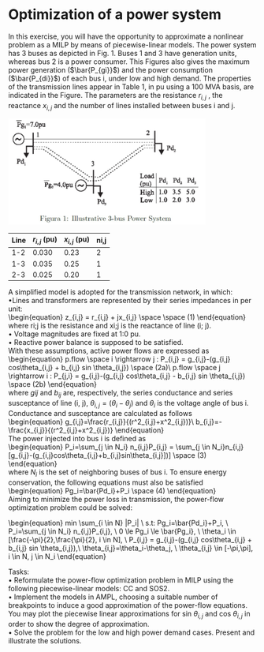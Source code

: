 # Optimization of a power system

In this exercise, you will have the opportunity to approximate a nonlinear problem
as a MILP by means of piecewise-linear models. The power system has 3 buses
as depicted in Fig. 1. Buses 1 and 3 have generation units, whereas bus 2 is a
power consumer. This Figures also gives the maximum power generation ($\bar{P_{gi}}$) and
the power consumption ($\bar{P_{di}}$) of each bus i, under low and high demand. The
properties of the transmission lines appear in Table 1, in pu using a 100 MVA basis,
are indicated in the Figure. The parameters are the resistance $r_{i,j}$ , the reactance $x_{i,j}$
and the number of lines installed between buses i and j.



<img src="Figure1.jpg" alt="Drawing" style="width: 400px; margin-left:auto; margin-right:auto"/>


|Line| $r_{i,j}$ (pu)| $x_{i,j}$ (pu)| ni,j|
|----|---------------|---------------|----------|
|1-2 | 0.030         |0.23           |2         |
|1-3 |0.035          | 0.25          |1         |
|2-3 | 0.025         | 0.20          |1         |


A simplified model is adopted for the transmission network, in which:  
•Lines and transformers are represented by their series impedances in per unit:  
\begin{equation}
z_{i,j} = r_{i,j} + jx_{i,j} \space \space (1)
\end{equation}
where ri;j is the resistance and xi;j is the reactance of line (i; j).  
• Voltage magnitudes are fixed at 1:0 pu.  
• Reactive power balance is supposed to be satisfied.  
With these assumptions, active power flows are expressed as  
\begin{equation}
p.flow \space i \rightarrow j : P_{i,j} = g_{i,j}-(g_{i,j} cos\theta_{i,j} + b_{i,j} sin \theta_{i,j}) \space (2a)\\
p.flow \space j \rightarrow i : P_{j,i} = g_{i,j}-(g_{i,j} cos\theta_{i,j} - b_{i,j} sin \theta_{i,j}) \space (2b) 
\end{equation}  
where $gij$ and $b_{ij}$ are, respectively, the series conductance and series susceptance of
line (i, j), $\theta_{i,j} = (\theta_i - \theta_j)$ and $\theta_i$ is the voltage angle of bus i.  
Conductance and susceptance are calculated as follows  
\begin{equation}
g_{i,j}=\frac{r_{i,j}}{(r^2_{i,j}+x^2_{i,j})}\\
b_{i,j}=-\frac{x_{i,j}}{(r^2_{i,j}+x^2_{i,j})}
\end{equation}  
The power injected into bus i is defined as  
\begin{equation}
P_i=\sum_{j \in N_i} n_{i,j}P_{i,j} = \sum_{j \in N_i}n_{i,j}[g_{i,j}-(g_{i,j}cos\theta_{i,j}+b_{i,j}sin\theta_{i,j}])] \space (3)
\end{equation}  
where $N_i$ is the set of neighboring buses of bus i. To ensure energy conservation, the
following equations must also be satisfied  
\begin{equation}
Pg_i=\bar{Pd_i}+P_i \space (4)
\end{equation}  
Aiming to minimize the power loss in transmission, the power-flow optimization problem could be solved:  

\begin{equation}
min \sum_{i \in N} |P_i| \\
s.t: Pg_i=\bar{Pd_i}+P_i, \\
P_i=\sum_{j \in N_i} n_{i,j}P_{i,j}, \\
0 \le Pg_i \le \bar{Pg_i}, \\
\theta_i \in [\frac{-\pi}{2},\frac{\pi}{2}, i \in N],  \\
P_{i,j} = g_{i,j}-(g_{i,j} cos\theta_{i,j} + b_{i,j} sin \theta_{i,j}),\\
\theta_{i,j}=\theta_i-\theta_j, \\
\theta_{i,j} \in [-\pi,\pi], i \in N, j \in N_i
\end{equation}

Tasks:  
• Reformulate the power-flow optimization problem in MILP using the following piecewise-linear models: CC and SOS2.  
• Implement the models in AMPL, choosing a suitable number of breakpoints to induce a good approximation of the power-flow equations. You may plot the piecewise linear approximations for sin $\theta_{i,j}$ and cos $\theta_{i,j}$ in order to show the degree of approximation.  
• Solve the problem for the low and high power demand cases. Present and illustrate the solutions.  